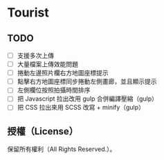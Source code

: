 # Tourist

## TODO

* [ ] 支援多次上傳
* [ ] 大量檔案上傳效能問題
* [ ] 捲動左邊照片欄右方地圖座標提示
* [ ] 點擊右方地圖座標同步捲動左側畫廊，並且顯示提示
* [ ] 左側欄位按照拍攝時間排序
* [ ] 把 Javascript 拉出改用 gulp 合併編譯壓縮（gulp）
* [ ] 把 CSS 拉出來用 SCSS 改寫 + minify（gulp）

## 授權（License）

保留所有權利（All Rights Reserved.）。
